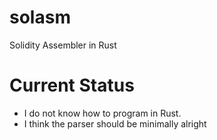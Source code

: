 # solasm
Solidity Assembler in Rust

# Current Status
- I do not know how to program in Rust.
- I think the parser should be minimally alright
